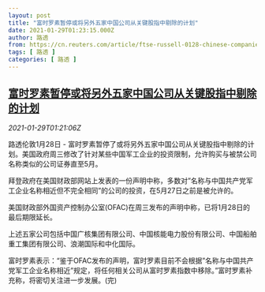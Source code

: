 ```yaml
---
layout: post
title: "富时罗素暂停或将另外五家中国公司从关键股指中剔除的计划"
date: 2021-01-29T01:23:15.000Z
author: 路透
from: https://cn.reuters.com/article/ftse-russell-0128-chinese-companies-idCNKBS29Y044
tags: [ 路透 ]
categories: [ 路透 ]
---
```

<!--1611883395000-->
[富时罗素暂停或将另外五家中国公司从关键股指中剔除的计划](https://cn.reuters.com/article/ftse-russell-0128-chinese-companies-idCNKBS29Y044)
------

<div>
<div><i>2021-01-29T01:21:06Z</i></div><p>路透伦敦1月28日 - 富时罗素暂停了或将另外五家中国公司从关键股指中剔除的计划。美国政府周三修改了针对某些中国军工企业的投资限制，允许购买与被禁公司名称类似的公司证券直至5月。</p><p>拜登政府在美国财政部网站上发表的一份声明中称，多数对”名称与中国共产党军工企业名称相近但不完全相同”的公司的投资，在5月27日之前是被允许的。</p><p>美国财政部外国资产控制办公室(OFAC)在周三发布的声明中称，已将1月28日的最后期限延长。</p><p>上述五家公司包括中国广核集团有限公司、中国核能电力股份有限公司、中国船舶重工集团有限公司、浪潮国际和中化国际。</p><p>富时罗素表示：“鉴于OFAC发布的声明，富时罗素目前不会根据”名称与中国共产党军工企业名称相近”规定，将任何相关公司从富时罗素指数中移除。”富时罗素补充称，将密切关注进一步发展。(完)</p>
</div>
